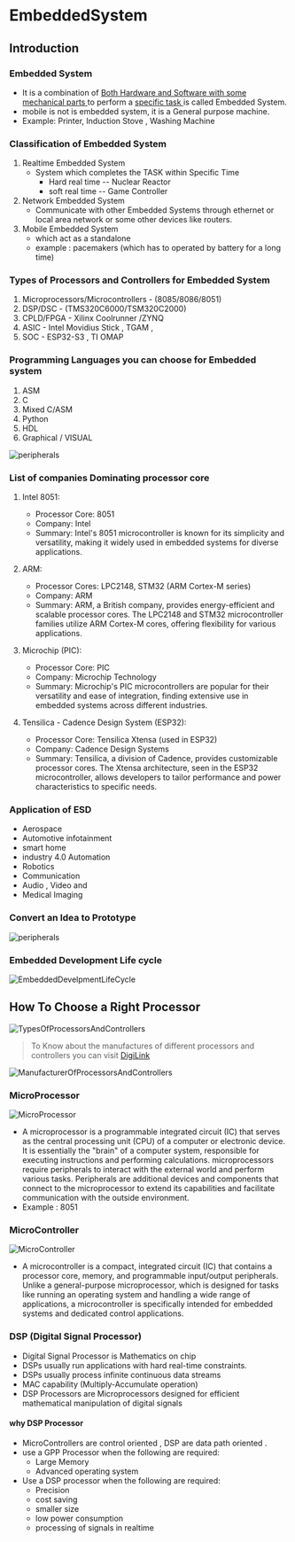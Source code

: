 # **EmbeddedSystem**


## **Introduction**

### **Embedded System**

* It is  a combination of <ins> Both Hardware and Software with some mechanical parts </ins> to perform a <ins>specific task </ins> is called Embedded System.
* mobile is not is embedded system, it is a General purpose machine.
* Example: Printer, Induction Stove , Washing Machine

### **Classification of Embedded System**

1. Realtime Embedded System 
    * System which completes the TASK within Specific Time
      * Hard real time -- Nuclear Reactor
      * soft real time -- Game Controller
2. Network Embedded System 
    * Communicate with other Embedded Systems through ethernet or local area network or some other devices like routers.
3. Mobile Embedded System 
    * which act as a standalone
    * example : pacemakers (which has to operated by battery for a long time)

### **Types of Processors and Controllers for Embedded System**

1. Microprocessors/Microcontrollers - (8085/8086/8051)
2. DSP/DSC - (TMS320C6000/TSM320C2000)
3. CPLD/FPGA - Xilinx Coolrunner /ZYNQ
4. ASIC - Intel Movidius Stick , TGAM ,
5. SOC - ESP32-S3 , TI OMAP

### **Programming Languages you can choose for Embedded system**

1. ASM
2. C
3. Mixed C/ASM
4. Python
5. HDL
6. Graphical / VISUAL

![peripherals](./Images/Peripherals.jpg)

### **List of companies Dominating processor core**

1. Intel 8051:
    * Processor Core: 8051
    * Company: Intel
    * Summary: Intel's 8051 microcontroller is known for its simplicity and versatility, making it widely used in embedded systems for diverse applications.

2. ARM:
    * Processor Cores: LPC2148, STM32 (ARM Cortex-M series)
    * Company: ARM
    * Summary: ARM, a British company, provides energy-efficient and scalable processor cores. The LPC2148 and STM32 microcontroller families utilize ARM Cortex-M cores, offering flexibility for various applications.

3. Microchip (PIC):
    * Processor Core: PIC
    * Company: Microchip Technology
    * Summary: Microchip's PIC microcontrollers are popular for their versatility and ease of integration, finding extensive use in embedded systems across different industries.

4. Tensilica - Cadence Design System (ESP32):
    * Processor Core: Tensilica Xtensa (used in ESP32)
    * Company: Cadence Design Systems
    * Summary: Tensilica, a division of Cadence, provides customizable processor cores. The Xtensa architecture, seen in the ESP32 microcontroller, allows developers to tailor performance and power characteristics to specific needs.

### **Application of ESD**

* Aerospace
* Automotive infotainment
* smart home
* industry 4.0 Automation
* Robotics
* Communication
* Audio , Video and
* Medical Imaging

### Convert an Idea to Prototype

![peripherals](./Images/Prototype.jpg)

### Embedded Development Life cycle

![EmbeddedDevelpmentLifeCycle](./Images/EmbeddedDevelopmentLifeCycle.jpg)


## **How To Choose a Right Processor**

![TypesOfProcessorsAndControllers](./Images/TypesOfProcessorsAndController.jpg)

> To Know about the manufactures of different processors and controllers you can visit [DigiLink](https://www.digikey.in/)

![ManufacturerOfProcessorsAndControllers](./Images/ManufacturesOfProcessors.jpg)

### MicroProcessor

![MicroProcessor](./Images/MicroProcessor.jpg)

* A microprocessor is a programmable integrated circuit (IC) that serves as the central processing unit (CPU) of a computer or electronic device. It is essentially the "brain" of a computer system, responsible for executing instructions and performing calculations. microprocessors require peripherals to interact with the external world and perform various tasks. Peripherals are additional devices and components that connect to the microprocessor to extend its capabilities and facilitate communication with the outside environment.
* Example : 8051

### MicroController 

![MicroController](./Images/Microcontroller.jpg)

* A microcontroller is a compact, integrated circuit (IC) that contains a processor core, memory, and programmable input/output peripherals. Unlike a general-purpose microprocessor, which is designed for tasks like running an operating system and handling a wide range of applications, a microcontroller is specifically intended for embedded systems and dedicated control applications.

### DSP (Digital Signal Processor)

* Digital Signal Processor is Mathematics on chip
* DSPs usually run applications with hard real-time constraints.
* DSPs usually process infinite continuous data streams
* MAC capability (Multiply-Accumulate operation)
* DSP Processors are Microprocessors designed for efficient mathematical manipulation of digital signals

#### why DSP Processor

* MicroControllers are control oriented , DSP are data path oriented .
* use a GPP Processor when the following are required:
  * Large Memory
  * Advanced operating system
* Use a DSP processor when the following are required:
  * Precision
  * cost saving
  * smaller size
  * low power consumption
  * processing of signals in realtime
